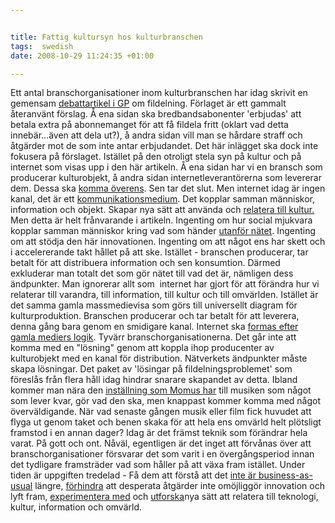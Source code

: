 ```yaml
---


title: Fattig kultursyn hos kulturbranschen
tags:  swedish 
date: 2008-10-29 11:24:35 +01:00

---
```


Ett antal branschorganisationer inom kulturbranschen har idag skrivit en gemensam [debattartikel i GP](http://copyriot.se/2008/10/28/ifpi-drommer-pa-75-arsdagen-om-en-ny-korporativism/) om fildelning. Förlaget är ett gammalt återanvänt förslag. Å ena sidan ska bredbandsabonenter 'erbjudas' att betala extra på abonnemanget för att få fildela fritt (oklart vad detta innebär...även att dela ut?), å andra sidan vill man se hårdare straff och åtgärder mot de som inte antar erbjudandet. Det här inlägget ska dock inte fokusera på förslaget. Istället på den otroligt stela syn på kultur och på internet som visas upp i den här artikeln. Å ena sidan har vi en bransch som producerar kulturobjekt, å andra sidan internetleverantörerna som levererar dem. Dessa ska [komma överens](http://copyriot.se/2008/10/28/ifpi-drommer-pa-75-arsdagen-om-en-ny-korporativism/). Sen tar det slut. Men internet idag är ingen kanal, det är ett [kommunikationsmedium](2008-10-06-sociala-objekt-nodal-points-och-panspektronism.html). Det kopplar samman människor, information och objekt. Skapar nya sätt att använda och [relatera till kultur.](2008-06-13-ownership-and-belonging.html) Men detta är helt frånvarande i artikeln. Ingenting om hur social mjukvara kopplar samman människor kring vad som händer [utanför nätet](2008-05-11-splab-i-presentationen.html). Ingenting om att stödja den här innovationen. Ingenting om att något ens har skett och i accelererande takt hållet på att ske. Istället - branschen producerar, tar betalt för att distribuera information och sen konsumtion. Därmed exkluderar man totalt det som gör nätet till vad det är, nämligen dess ändpunkter. Man ignorerar allt som  internet har gjort för att förändra hur vi relaterar till varandra, till information, till kultur och till omvärlden. Istället är det samma gamla massmedievisa som görs till universellt diagram för kulturproduktion. Branschen producerar och tar betalt för att leverera, denna gång bara genom en smidigare kanal. Internet ska [formas efter gamla mediers logik](http://files.blay.se/analogabilder.pdf). Tyvärr branschorganisationerna. Det går inte att komma med en "lösning" genom att koppla ihop producenter av kulturobjekt med en kanal för distribution. Nätverkets ändpunkter måste skapa lösningar. Det paket av 'lösingar på fildelningsproblemet' som föreslås från flera håll idag hindrar snarare skapandet av detta. Ibland kommer man nära den [inställning som Momus har](http://copyriot.wordpress.com/2006/12/23/metamusikaret/) till musiken som något som lever kvar, gör vad den ska, men knappast kommer komma med något överväldigande. När vad senaste gången musik eller film fick huvudet att flyga ut genom taket och benen skaka för att hela ens omvärld helt plötsligt framstod i en annan dager? Idag är det främst teknik som förändrar hela varat. På gott och ont. Nåväl, egentligen är det inget att förvånas över att branschorganisationer försvarar det som varit i en övergångsperiod innan det tydligare framsträder vad som håller på att växa fram istället. Under tiden är uppgiften tredelad - Få dem att förstå att det [inte är business-as-usual](http://thepiratebay.org/) längre, [förhindra](http://www.piratpartiet.se/) att desperata åtgärder inte omöjliggör innovation och lyft fram, [experimentera med](http://s23m.tumblr.com/) och [utforska](http://www.theswedishmodel.org/)nya sätt att relatera till teknologi, kultur, information och omvärld.
